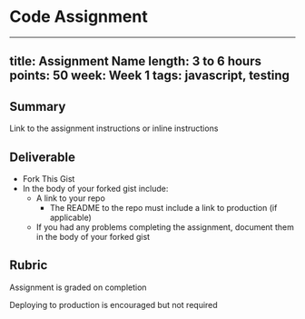 # Code Assignment

---
title: Assignment Name
length: 3 to 6 hours
points: 50
week: Week 1
tags: javascript, testing
---

## Summary

Link to the assignment instructions or inline instructions

## Deliverable

  - Fork This Gist
  - In the body of your forked gist include:
    - A link to your repo
      - The README to the repo must include a link to production (if applicable)
    - If you had any problems completing the assignment, document them in the body of your forked gist

## Rubric

Assignment is graded on completion

Deploying to production is encouraged but not required
